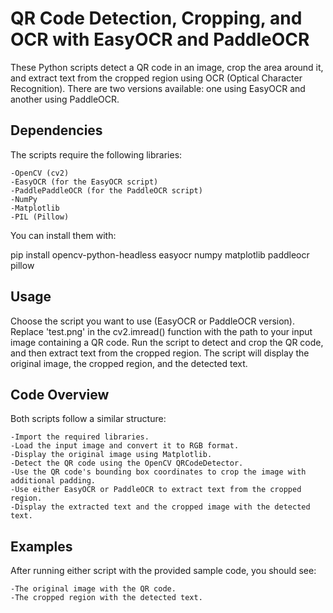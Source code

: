 # QR Code Detection, Cropping, and OCR with EasyOCR and PaddleOCR
These Python scripts detect a QR code in an image, crop the area around it, and extract text from the cropped region using OCR (Optical Character Recognition). There are two versions available: one using EasyOCR and another using PaddleOCR.

## Dependencies
The scripts require the following libraries:

    -OpenCV (cv2)
    -EasyOCR (for the EasyOCR script)
    -PaddlePaddleOCR (for the PaddleOCR script)
    -NumPy
    -Matplotlib
    -PIL (Pillow)
You can install them with:

pip install opencv-python-headless easyocr numpy matplotlib paddleocr pillow
## Usage
Choose the script you want to use (EasyOCR or PaddleOCR version).
Replace 'test.png' in the cv2.imread() function with the path to your input image containing a QR code.
Run the script to detect and crop the QR code, and then extract text from the cropped region.
The script will display the original image, the cropped region, and the detected text.
## Code Overview
Both scripts follow a similar structure:

    -Import the required libraries.
    -Load the input image and convert it to RGB format.
    -Display the original image using Matplotlib.
    -Detect the QR code using the OpenCV QRCodeDetector.
    -Use the QR code's bounding box coordinates to crop the image with additional padding.
    -Use either EasyOCR or PaddleOCR to extract text from the cropped region.
    -Display the extracted text and the cropped image with the detected text.
## Examples
After running either script with the provided sample code, you should see:

    -The original image with the QR code.
    -The cropped region with the detected text.